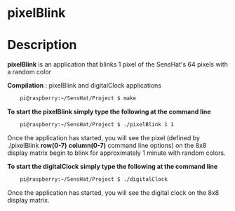 # pixelBlink

# Description
**pixelBlink** is an application that blinks 1 pixel of the SensHat's 64 pixels with a random color

**Compilation** : pixelBlink and digitalClock applications
```bash
    pi@raspberry:~/SensHat/Project $ make
```

**To start the pixelBlink simply type the following at the command line**
```bash
    pi@raspberry:~/SensHat/Project $ ./pixelBlink 1 1
```
Once the application has started, you will see the pixel (defined by ./pixelBlink **row(0-7)** **column(0-7)** command line options) on the 8x8 display matrix begin to blink for approximately 1 minute with random colors.

**To start the digitalClock simply type the following at the command line**
```bash
    pi@raspberry:~/SensHat/Project $ ./digitalClock
```
Once the application has started, you will see the digital clock on the 8x8 display matrix.
